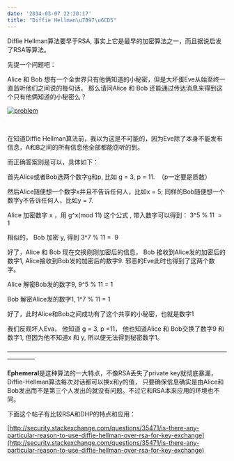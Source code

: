 ```yaml
---
date: '2014-03-07 22:20:17'
title: "Diffie Hellman\u7B97\u6CD5"
---
```


Diffie Hellman算法要早于RSA, 事实上它是最早的加密算法之一，而且据说启发了RSA等算法。

先提一个问题吧：

Alice 和 Bob 想有一个全世界只有他俩知道的小秘密，但是大坏蛋Eve从始至终一直监听他们之间说的每句话， 那么请问Alice 和 Bob 还能通过传达消息来得到这个只有他俩知道的小秘密么？

[![problem](/content/images/uploads/2014/03/problem.gif)](/content/images/uploads/2014/03/problem.gif)

 

在知道Diffie Hellman算法前，我以为这是不可能的，因为Eve除了本身不能发布信息，A和B之间的所有信息他全部都能窃听的到。

而正确答案则是可以，具体如下：

首先Alice或者Bob选两个数字g和p, 比如 g = 3, p = 11.  （p一定要是质数）

然后Alice随便想一个数字x并且不告诉任何人，比如x = 5; 同样的Bob随便想一个数字y不告诉任何人，比如y = 7.

Alice 加密数字 x ，用 g^x(mod 11) 这个公式 , 带入数字可以得到： 3^5 % 11  =   1

相似的， Bob 加密 y, 得到 3^7 % 11 =  9

好了，Alice 和 Bob 现在交换刚刚加密后的信息， Bob 接收到Alice发的加密后的数字1, Alice接收到Bob发的加密后的数字9. 邪恶的Eve此时也得到了这两个数字。

Alice 解密Bob发的数字9, 9^5 % 11 = 1

Bob 解密Alice发的数字1, 1^7 % 11 = 1

好了，此时Alice和Bob之间成功有了这个共享的小秘密，也就是数字1

我们反观坏人Eva， 他知道 g = 3, p =11， 他也知道Alice 和 Bob交换了数字9 和数字1, 但因为他不知道x 和 y, 所以便无法得到秘密数字1。

————————————————————————————————————————–

**Ephemeral**是这种算法的一大特点，不像RSA丢失了private key就彻底暴漏， Diffie-Hellman算法每次对话都可以换x和y的值， 只要确保信息确实是由Alice和Bob发出而不是第三个人发出的就没有问题。不过它和RSA本来应用的环境也不同。

下面这个帖子有比较RSA和DHP的特点和应用：

[http://security.stackexchange.com/questions/35471/is-there-any-particular-reason-to-use-diffie-hellman-over-rsa-for-key-exchange](http://security.stackexchange.com/questions/35471/is-there-any-particular-reason-to-use-diffie-hellman-over-rsa-for-key-exchange)

 


